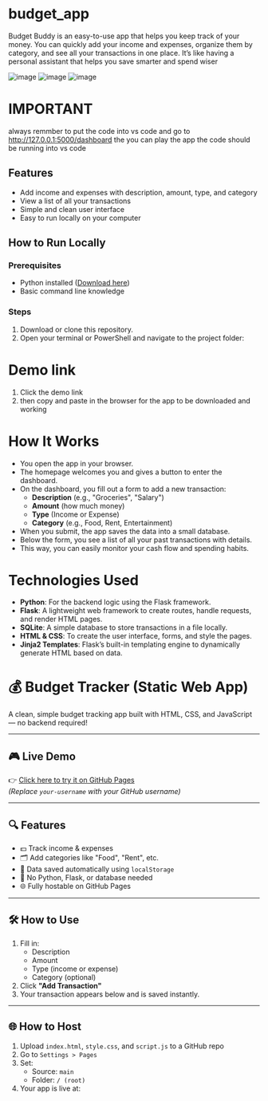 # budget_app
Budget Buddy is an easy-to-use app that helps you keep track of your money. You can quickly add your income and expenses, organize them by category, and see all your transactions in one place. It’s like having a personal assistant that helps you save smarter and spend wiser

![image](https://github.com/user-attachments/assets/3e4ddd3f-044c-4e43-941b-e87ae1c90fa6)
![image](https://github.com/user-attachments/assets/89b85751-7001-4e2a-bdde-552c75f9242a)
![image](https://github.com/user-attachments/assets/3c5a43a9-a254-4c90-a383-9a2cea7a2d74)

# IMPORTANT 
always remmber to put the code into vs code and go to http://127.0.0.1:5000/dashboard the you can play the app the code should be running into vs code

## Features

- Add income and expenses with description, amount, type, and category  
- View a list of all your transactions  
- Simple and clean user interface  
- Easy to run locally on your computer

## How to Run Locally

### Prerequisites

- Python installed ([Download here](https://www.python.org/downloads/))  
- Basic command line knowledge  

### Steps

1. Download or clone this repository.  
2. Open your terminal or PowerShell and navigate to the project folder:

# Demo link 
1. Click the demo link
2. then copy and paste in the browser for the app to be downloaded and working 

 # How It Works

- You open the app in your browser.
- The homepage welcomes you and gives a button to enter the dashboard.
- On the dashboard, you fill out a form to add a new transaction:
  - **Description** (e.g., "Groceries", "Salary")
  - **Amount** (how much money)
  - **Type** (Income or Expense)
  - **Category** (e.g., Food, Rent, Entertainment)
- When you submit, the app saves the data into a small database.
- Below the form, you see a list of all your past transactions with details.
- This way, you can easily monitor your cash flow and spending habits.

# Technologies Used

- **Python**: For the backend logic using the Flask framework.
- **Flask**: A lightweight web framework to create routes, handle requests, and render HTML pages.
- **SQLite**: A simple database to store transactions in a file locally.
- **HTML & CSS**: To create the user interface, forms, and style the pages.
- **Jinja2 Templates**: Flask’s built-in templating engine to dynamically generate HTML based on data.

# 💰 Budget Tracker (Static Web App)

A clean, simple budget tracking app built with HTML, CSS, and JavaScript — no backend required!

---

## 🎮 Live Demo

👉 [Click here to try it on GitHub Pages](https://your-username.github.io/budget-tracker)  
*(Replace `your-username` with your GitHub username)*

---

## 🔍 Features

- 💵 Track income & expenses
- 🗂️ Add categories like "Food", "Rent", etc.
- 🔁 Data saved automatically using `localStorage`
- 🧠 No Python, Flask, or database needed
- 🌐 Fully hostable on GitHub Pages

---

## 🛠️ How to Use

1. Fill in:
   - Description
   - Amount
   - Type (income or expense)
   - Category (optional)
2. Click **"Add Transaction"**
3. Your transaction appears below and is saved instantly.

---

## 🌐 How to Host

1. Upload `index.html`, `style.css`, and `script.js` to a GitHub repo
2. Go to `Settings > Pages`
3. Set:
   - Source: `main`
   - Folder: `/ (root)`
4. Your app is live at:
